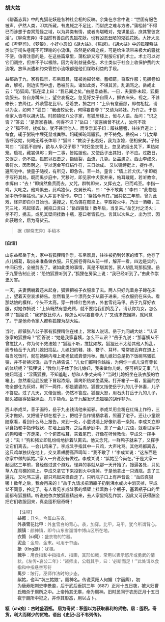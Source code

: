<script type="text/javascript">
    var head = document.getElementsByTagName('head')[0];
    cssURL = '/public/liao.css';
    linkTag = document.createElement('link');
    linkTag.href = cssURL;
    linkTag.setAttribute('type','text/css');
    linkTag.setAttribute('rel','stylesheet');
    head.appendChild(linkTag);
</script>
### 胡大姑

《聊斋志异》中的鬼狐花妖是各种社会相的反映。余集在序言中说：“世固有服色被声，俨然人类，叩其所藏，有鬼蜮之不足比，而豺虎之难与方者。”蒲松龄“不得已而涉想于杳冥荒怪之域，以为异类有情，或者尚堪晤对，鬼谋虽远，庶其警彼贪淫”。《聊斋志异》中固然有善良的鬼狐花妖，也有凶恶丑陋的鬼狐花妖。大奸大恶如《考弊司》、《梦狼》，小奸小恶如《胡大姑》、《焦螟》。《胡大姑》中的狐狸紫姑类似于街头巷尾不可理喻的小流氓，虽然是疥癣之疾，可是给生活带来极大的骚扰不便。值得注意的是，在这些篇章里，蒲松龄又写了制服它们的术士。术士可以对它们调控，但并不予以根除，因为有利益链条在。术士类似于社会上收保护费的大流氓，放纵派遣和约束管控小流氓都是他们谋取利益的手段。

益都岳于九，家有狐祟，布帛器具，辄被抛掷邻堵。蓄细葛，将取作服；见捆卷如故，解视，则边实而中虚，悉被剪去。诸如此类，不堪其苦。乱诟骂之。岳戒止云：“恐狐闻。”狐在梁上曰：“我已闻之矣。”由是祟益甚。一日，夫妻卧未起，狐摄衾服去。各自身蹲床上，望空哀祝之。忽见好女子自窗人，掷衣床头。视之，不甚修长；衣绛红，外袭雪花比甲。岳着衣，揖之曰：“上仙有意垂顾，即勿相扰，请以为女，如何？”狐曰：“我齿较汝长，何得妄自尊？”又请为姊妹。乃许之。于是命家人皆呼以胡大姑。时颜镇张八公子家，有狐居楼上，恒与人语。岳问：“识之否？”答云：“是吾家喜姨，何得不识？”岳曰：“彼喜姨曾不扰人，汝何不效之？”狐不听，扰如故。犹不甚祟他人，而专祟其子妇：履袜簪簪，往往弃道上；每食，辄于粥碗中埋死鼠或粪秽。妇辄掷碗骂骚狐，并不祷免。岳祝曰：“儿女辈皆呼汝姑，何略无尊长体耶？”狐曰：“教汝子出若妇，我为汝媳，便相安矣。”子妇骂曰：“淫狐不自惭，欲与人争汉子耶？”时妇坐衣笥上，忽见浓烟出旯下，熏热如笼。启视，藏裳俱烬；剩一二事，皆姑服也。又使岳子出其妇，子不应。过数日，又促之，仍不应。狐怒以石击之，额破裂，血流，几毙。岳益患之。西山李成爻，善符水，因币聘之。李以泥金写红绢作符，三日始成。
又以镜缚挺上，捉作柄，遍照宅中。使童子随视，有所见，即急告。至一处，童言：“墙上若犬伏。”李即戟手写符其处。既而禹步庭中，咒移时，即见家中犬豕并来，帖耳戢尾，若听教命。李挥曰：“去！”即纷然鱼贯而去。又咒，群鸭即来，又挥去之。已而鸡至。李指一鸡，大叱之。他鸡俱去，此鸡独伏，交翼长鸣，曰：“予不敢矣！”李曰：“此物是家中所作紫姑也。”家人并言不曾作。李曰：“紫姑今尚在。”因共忆三年前，曾为此戏，怪异即自尔日始也。遍搜之，见刍偶在厩梁上。李取投火中。乃出一酒瓻，三咒三叱，鸡起径去。闻瓶口言曰：“岳四狠哉！数年后，当复来。”岳乞付之汤火；李不可，携去。或见其壁间挂数十瓶，塞口者皆狐也。言其以次纵之，出为祟，因此获聘金，居为奇货云。

</section>

> 据《聊斋志异》手稿本

#### [白话]
<aside>

山东益都岳于九，家中有狐狸精作祟，布帛器具，往往被扔到邻家的墙下。他存了点儿细葛，取出来准备做衣服。只见捆卷得和从前一样，解开一看，四边是实的，中间已空，全被剪去了。诸如此类的事情，真是不堪其苦。家人胡乱骂那狐狸。岳于九警告制止说：“恐怕狐狸听到了。”狐狸在房梁上说：“我已经听到了。”由此作祟更厉害。

一天，夫妻俩躺着还未起身，狐狸把被子衣服拿了去。两人只好光着身子蹲在床上，望着天空哀求祷告。忽然看见一个漂亮女子从窗子进来，把衣服扔在床头。看那姑娘的模样，个头不太高，穿一件绛红色外衣，外套雪花马甲。岳于九穿好衣服，对她作揖说：“上仙既然有意光顾，就不要给我们捣乱了。请认你为女，怎么样？”狐狸说：“我岁数比你大，你怎么可以妄自尊大？”又请求做姐妹，就同意了。于是他命令家人都称狐狸为胡大姑。

当时，颜镇张八公子家有狐狸精住在楼上，常和人说话。岳于九问胡大姑：“认识张家的狐狸吗？”回答说：“她是我家喜姨，怎么不认识？”岳于九说：“那喜姨从不曾搅扰人，你为何不效法她？”狐狸不听，搅扰如故。狐狸还不太给其他人捣乱，而专给岳于九的儿媳妇捣乱。儿媳妇的鞋、袜、簪子、耳环，常常被丢弃在道上；每当吃饭时，就在她碗内埋上死老鼠或粪便污秽。而儿媳妇总是扔下饭碗骂骚狐狸，并不祈祷求饶。岳于九祷告说：“儿女们都叫你姑姑，为何你一点儿没有尊长的体统呢？”狐狸说：“教你儿子休了你儿媳妇，我来做你儿媳，便可相安无事。”儿媳妇骂道：“淫荡狐狸，不知羞耻，想和人争丈夫吗？”当时儿媳妇坐在装衣服的竹箱上，忽然看见屁股底下冒起浓烟，熏烤炽热如坐蒸笼。打开箱子一看，里面的衣物全部化为灰烬，剩下一两件，都是婆婆的。狐狸又指使岳于九的儿子休妻，儿子不答应。过了几天，又催促他，仍然不答应。狐狸大怒，用石头打岳于九的儿子，额头被砸得破裂淌血，几乎毙命。岳于九越发忧虑狐狸的胡作非为。

西山李成爻，善于画符，岳于九出钱请他来驱邪。李成爻用金粉在红绢上作符，三天才做好。又把镜子绑在棍子上，把棍子当作镜柄拿着，照遍了宅子。还让小童跟随察看，看到什么马上报告。来到一处，小童说墙上好像趴着一条狗，李成爻立即以食指和中指作戟状，在墙上画符。之后禹步庭中，念了一会儿咒语，就看见家中的狗和猪一齐走来，个个俯首帖耳，夹着尾巴，好像在听候教命。李成爻一挥手说：“去！”狗和猪立即乱纷纷地排着队离去。他又念咒，一群鸭子就来了，又挥手让它们离去。一会儿鸡来了。李成爻手指其中一只鸡，大声叱骂。其他鸡都离去，这只鸡单独伏在地上，交叉着翅膀高声鸣叫：“我不敢了！”李成爻说：“这东西是你家中做的紫姑。”家人一齐说没有做过。李成爻说：“紫姑至今尚在。”于是大家一起回忆三年前，曾经做过这个游戏，怪异的事就从那一天开始了。搜遍各处，只见草人在马棚的梁上。李成爻拿它下来投到火中烧掉。于是他拿出一只酒瓶，念了三遍咒，又叱骂三遍，那只鸡起来径自走了。只听瓶子口上有声音说：“岳四真狠哪！数年之后，我会再来的！”岳于九请求把酒瓶子扔到沸水或火中消灭掉，李成爻不同意，拎走了。有人看见李成爻家的墙壁上挂着数十个瓶子，塞着瓶子口的里面都有狐狸精。听说他依次放狐狸精出来，去人家里捣乱作祟，因此又可获得酬金把它们收服回来，真会囤积居奇呀！

</aside>

> 【注释】  
<b>益都</b>：县名。今属山东省。  
<b>外袭雪花比甲</b>：外套雪白的背心。袭，加穿。比甲，马甲，犹今所谓背心。  
<b>颜镇</b>：颜神镇，即今山东省淄博中博山区所在地。  
<b>衣筒（sì伺）</b>：盛衣物的竹器。  
<b>泥金</b>：金屑，金末。可用于书画。  
<b>挺（tǐng挺）</b>：犹棍。  
<b>戟手</b>：用食指和中指指点、指画，其形如戟，常用以表示怒斥或勇武的情状。《左传•哀公二年》：“诸师出，公戟其手，曰：‘必断而足！’”此处谓以食指和中指悬空写符  
<b>禹步</b>：跛行。巫师作法时的步态。  
<b>紫姑，也叫“坑三姑娘”。厕神名。传说莱阳人何媚（字丽卿），初  
<b>为唐寿阳刺史李景妾，后于武后垂拱三年（687）正月十五日夜，被大妇曹氏暗杀于厕所之中。上帝怜其无辜，命为厕神。旧时民间于农历正月十五日夜于厕所中犯之，并作其形态，用以占卜。  
<b>  
<b>瓻（chī痴）</b>：古时盛酒瓶。  
<b>居为奇货</b>：积囤以为获取暴利的货物。居：囤积。奇货，利大而稀少的货物。语出《史记•吕不韦列传》。  
